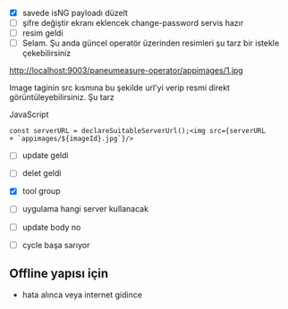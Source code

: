- [x] savede isNG payloadı düzelt
- [ ] şifre değiştir ekranı eklencek change-password servis hazır
- [ ] resim geldi
- [ ] Selam. Şu anda güncel operatör üzerinden resimleri şu tarz bir istekle çekebilirsiniz

[http://localhost:9003/paneumeasure-operator/appimages/1.jpg](http://localhost:9003/paneumeasure-operator/appimages/1.jpg "http://localhost:9003/paneumeasure-operator/appimages/1.jpg")

Image taginin src kısmına bu şekilde url'yi verip resmi direkt görüntüleyebilirsiniz. Şu tarz

JavaScript

```
const serverURL = declareSuitableServerUrl();<img src={serverURL + `appimages/${imageId}.jpg`}/>
```
- [ ] update geldi
- [ ] delet geldi
- [x] tool group
- [ ] uygulama hangi server kullanacak
- [ ] update body no
- [ ] cycle başa sarıyor



## Offline yapısı için
- hata alınca veya internet gidince 